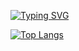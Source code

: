 [![Typing SVG](https://readme-typing-svg.demolab.com/?lines=Hello+Everyone!+I'm+SHH+😄;Have+nice+day!+✨)](https://git.io/typing-svg)

[![Top Langs](https://github-readme-stats.vercel.app/api/top-langs/?username=chaosmoney&layout=donut-vertical)](https://github.com/anuraghazra/github-readme-stats)

<!--
**chaosmoney/chaosmoney** is a ✨ _special_ ✨ repository because its `README.md` (this file) appears on your GitHub profile.

Here are some ideas to get you started:

- 🔭 I’m currently working on ...
- 🌱 I’m currently learning ...
- 👯 I’m looking to collaborate on ...
- 🤔 I’m looking for help with ...
- 💬 Ask me about ...
- 📫 How to reach me: ...
- 😄 Pronouns: ...
- ⚡ Fun fact: ...
-->
